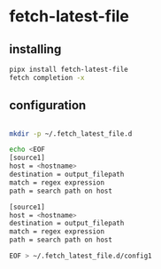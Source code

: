 # fetch-latest-file

## installing

```bash
pipx install fetch-latest-file
fetch completion -x
```

## configuration

```bash

mkdir -p ~/.fetch_latest_file.d

echo <EOF
[source1]
host = <hostname>
destination = output_filepath
match = regex expression
path = search path on host

[source1]
host = <hostname>
destination = output_filepath
match = regex expression
path = search path on host

EOF > ~/.fetch_latest_file.d/config1
```
